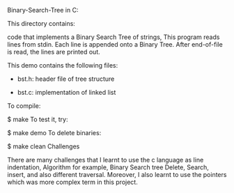 Binary-Search-Tree in C:

This directory contains:

code that implements a Binary Search Tree of strings,
This program reads lines from stdin. Each line is appended onto a Binary Tree.
After end-of-file is read, the lines are printed out.

This demo contains the following files:
* bst.h: header file of tree structure

* bst.c: implementation of linked list

To compile:

$ make
To test it, try:

$ make demo
To delete binaries:

$ make clean
Challenges

There are many challenges that I learnt to use the c language as line indentation,
Algorithm for example, Binary Search tree Delete, Search, insert, and also different
traversal. Moreover, I also learnt to use the pointers which was more complex term in this project.
